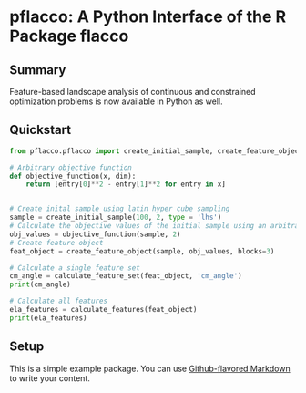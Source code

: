 # pflacco: A Python Interface of the R Package flacco

## Summary
Feature-based landscape analysis of continuous and constrained optimization problems is now available in Python as well.


## Quickstart
```python
from pflacco.pflacco import create_initial_sample, create_feature_object, calculate_feature_set, calculate_features

# Arbitrary objective function
def objective_function(x, dim):
    return [entry[0]**2 - entry[1]**2 for entry in x]


# Create inital sample using latin hyper cube sampling
sample = create_initial_sample(100, 2, type = 'lhs')
# Calculate the objective values of the initial sample using an arbitrary objective function (here y = x1^2 - x2^2)
obj_values = objective_function(sample, 2)
# Create feature object
feat_object = create_feature_object(sample, obj_values, blocks=3)

# Calculate a single feature set
cm_angle = calculate_feature_set(feat_object, 'cm_angle')
print(cm_angle)

# Calculate all features
ela_features = calculate_features(feat_object)
print(ela_features)
```
## Setup


This is a simple example package. You can use
[Github-flavored Markdown](https://guides.github.com/features/mastering-markdown/)
to write your content.